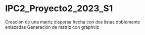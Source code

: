 # IPC2_Proyecto2_2023_S1
Creación de una matriz dispersa hecha con dos listas doblemente enlazadas
Generación de matriz con graphviz
